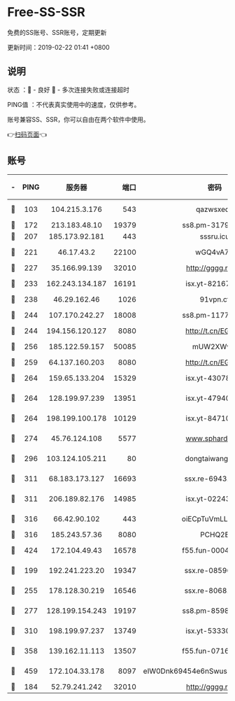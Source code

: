 # Free-SS-SSR

免费的SS账号、SSR账号，定期更新

更新时间：2019-02-22 01:41 +0800

## 说明

状态     ：🙂 - 良好 🙁 - 多次连接失败或连接超时

PING值   ：不代表真实使用中的速度，仅供参考。

账号兼容SS、SSR，你可以自由在两个软件中使用。

👉[扫码页面](https://liesauer.github.io/free-ss-ssr.github.io/)👈

## 账号

|-|PING|服务器|端口|密码|加密方式|区域|
|:----:|:----:|:-----:|-----:|:----:|:----:|:----:|
|🙂|103|104.215.3.176|543|qazwsxedc|aes-256-gcm|JP|
|🙂|172|213.183.48.10|19379|ss8.pm-31791178|rc4-md5|RU|
|🙂|207|185.173.92.181|443|sssru.icu|rc4-md5|RU|
|🙂|221|46.17.43.2|22100|wGQ4vA7D|aes-256-gcm|RU|
|🙂|227|35.166.99.139|32010|http://gggg.rocks|chacha20|US|
|🙂|233|162.243.134.187|16191|isx.yt-82167280|aes-256-cfb|US|
|🙂|238|46.29.162.46|1026|91vpn.cf|rc4-md5|RU|
|🙂|244|107.170.242.27|18008|ss8.pm-11776120|aes-256-cfb|US|
|🙂|244|194.156.120.127|8080|http://t.cn/EGJIyrl|rc4-md5|RU|
|🙂|256|185.122.59.157|50085|mUW2XWw8|aes-256-cfb|GB|
|🙂|259|64.137.160.203|8080|http://t.cn/EGJIyrl|rc4-md5|CA|
|🙂|264|159.65.133.204|15329|isx.yt-43078354|aes-256-cfb|SG|
|🙂|264|128.199.97.239|13951|isx.yt-47940665|aes-256-cfb|SG|
|🙂|264|198.199.100.178|10129|isx.yt-84710881|aes-256-cfb|US|
|🙂|274|45.76.124.108|5577|www.sphard.com|aes-256-cfb|AU|
|🙂|296|103.124.105.211|80|dongtaiwang.com|aes-256-cfb|US|
|🙂|311|68.183.173.127|16693|ssx.re-69431278|aes-256-cfb|US|
|🙂|311|206.189.82.176|14985|isx.yt-02243397|aes-256-cfb|SG|
|🙂|316|66.42.90.102|443|oiECpTuVmLLxk4Ts|aes-256-cfb|US|
|🙂|316|185.243.57.36|8080|PCHQ2E|rc4-md5|US|
|🙂|424|172.104.49.43|16578|f55.fun-00042249|aes-256-cfb|SG|
|🙂|199|192.241.223.20|19347|ssx.re-08596649|aes-256-cfb|US|
|🙂|255|178.128.30.219|16546|ssx.re-80681280|aes-256-cfb|SG|
|🙂|277|128.199.154.243|19197|ss8.pm-85981063|aes-256-cfb|SG|
|🙂|310|198.199.97.237|13749|isx.yt-53330366|aes-256-cfb|US|
|🙂|358|139.162.11.113|13507|f55.fun-07160199|aes-256-cfb|SG|
|🙂|459|172.104.33.178|8097|eIW0Dnk69454e6nSwuspv9DmS201tQ0D|aes-256-cfb|SG|
|🙁|184|52.79.241.242|32010|http://gggg.rocks|chacha20|KR|
